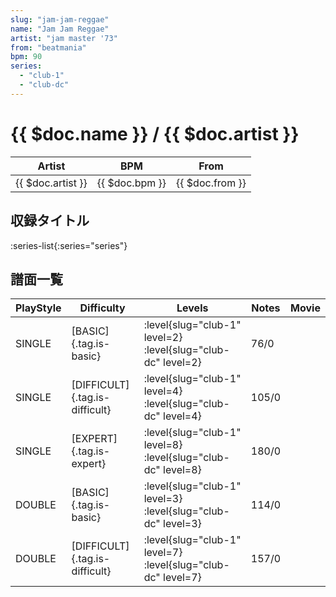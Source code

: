 ```yaml
---
slug: "jam-jam-reggae"
name: "Jam Jam Reggae"
artist: "jam master '73"
from: "beatmania"
bpm: 90
series:
  - "club-1"
  - "club-dc"
---
```


# {{ $doc.name }} / {{ $doc.artist }}

|Artist|BPM|From|
|------|---|----|
|{{ $doc.artist }}|{{ $doc.bpm }}|{{ $doc.from }}|

## 収録タイトル

:series-list{:series="series"}

## 譜面一覧

|PlayStyle|Difficulty|Levels|Notes|Movie|
|---------|----------|------|-----|-----|
|SINGLE|[BASIC]{.tag.is-basic}|:level{slug="club-1" level=2} :level{slug="club-dc" level=2}|76/0||
|SINGLE|[DIFFICULT]{.tag.is-difficult}|:level{slug="club-1" level=4} :level{slug="club-dc" level=4}|105/0||
|SINGLE|[EXPERT]{.tag.is-expert}|:level{slug="club-1" level=8} :level{slug="club-dc" level=8}|180/0||
|DOUBLE|[BASIC]{.tag.is-basic}|:level{slug="club-1" level=3} :level{slug="club-dc" level=3}|114/0||
|DOUBLE|[DIFFICULT]{.tag.is-difficult}|:level{slug="club-1" level=7} :level{slug="club-dc" level=7}|157/0||
